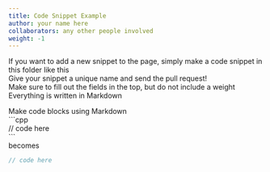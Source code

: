 ```yaml
---
title: Code Snippet Example
author: your name here
collaborators: any other people involved
weight: -1
---
```


If you want to add a new snippet to the page, simply make a code snippet in this folder like this  
Give your snippet a unique name and send the pull request!  
Make sure to fill out the fields in the top, but do not include a weight  
Everything is written in Markdown

Make code blocks using Markdown  
\`\`\`cpp  
// code here  
\`\`\`  
becomes
```cpp
// code here
```